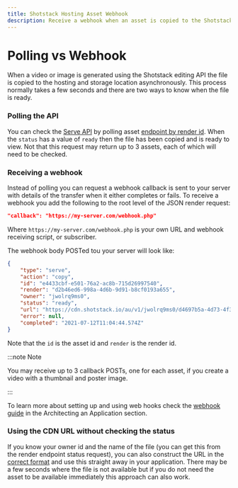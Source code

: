 ```yaml
---
title: Shotstack Hosting Asset Webhook
description: Receive a webhook when an asset is copied to the Shotstack CDN
---
```


# Polling vs Webhook

When a video or image is generated using the Shotstack editing API the file is copied to the hosting and storage
location asynchronously. This process normally takes a few seconds and there are two ways to know when the file is ready.

### Polling the API

You can check the [Serve API](serve-api.md) by polling asset 
[endpoint by render id](serve-api.md#look-up-an-asset-by-render-id). When the `status` has a value of `ready` then the 
file has been copied and is ready to view. Not that this request may return up to 3 assets, each of which will need to
be checked.

### Receiving a webhook

Instead of polling you can request a webhook callback is sent to your server with details of the transfer when it either
completes or fails. To receive a webhook you add the following to the root level of the JSON render request:

```json
"callback": "https://my-server.com/webhook.php"
```

Where `https://my-server.com/webhook.php` is your own URL and webhook receiving script, or subscriber.

The webhook body POSTed tou your server will look like:

```json
{
    "type": "serve",
    "action": "copy",
    "id": "e4433cbf-e501-76a2-ac8b-715d26997540",
    "render": "d2b46ed6-998a-4d6b-9d91-b8cf0193a655",
    "owner": "jwolrq9ms0",
    "status": "ready",
    "url": "https://cdn.shotstack.io/au/v1/jwolrq9ms0/d4697b5a-4d73-4f33-822e-2f8d92db0576.mp4",
    "error": null,
    "completed": "2021-07-12T11:04:44.574Z"
}
```

Note that the `id` is the asset id and `render` is the render id.

:::note Note

You may receive up to 3 callback POSTs, one for each asset, if you create a video with a thumbnail and poster image.

:::

To learn more about setting up and using web hooks check the [webhook guide](/architecting-an-application/webhooks.md) 
in the Architecting an Application section.

### Using the CDN URL without checking the status

If you know your owner id and the name of the file (you can get this from the render endpoint status request), you can
also construct the URL in the [correct format](hosting.md) and use this straight away in your application. There may be
a few seconds where the file is not available but if you do not need the asset to be available immediately this approach
can also work.
